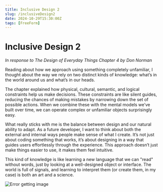 ```yaml
---
title: Inclusive Design 2
slug: /inclusiveDesign2
date: 2024-10-29T15:30:00Z
tags: [FreeForm]
---
```


# Inclusive Design 2
*In response to The Design of Everyday Things Chapter 4 by Don Norman*

Reading about how we approach using something completely unfamiliar, I thought about the way we rely on two distinct kinds of knowledge: what’s in the world around us and what’s in our heads.

The chapter explained how physical, cultural, semantic, and logical constraints help us make decisions. These constraints are like silent guides, reducing the chances of making mistakes by narrowing down the set of possible actions. When we combine these with the mental models we’ve built over time, we can operate complex or unfamiliar objects surprisingly easy.

What really sticks with me is the balance between design and our natural ability to adapt. As a future developer, I want to think about both the external and internal ways people make sense of what I create. It’s not just about coding something that works, it’s about designing in a way that guides users effortlessly through the experience. This approach doesn’t just make things easier to use, it makes them feel intuitive.

This kind of knowledge is like learning a new language that we can "read" without words, just by looking at a well-designed object or interface. The world is full of signals, and learning to interpret them (or create them, in my case) is both an art and a science.

![Error getting image](/img/knowledge.jpeg)